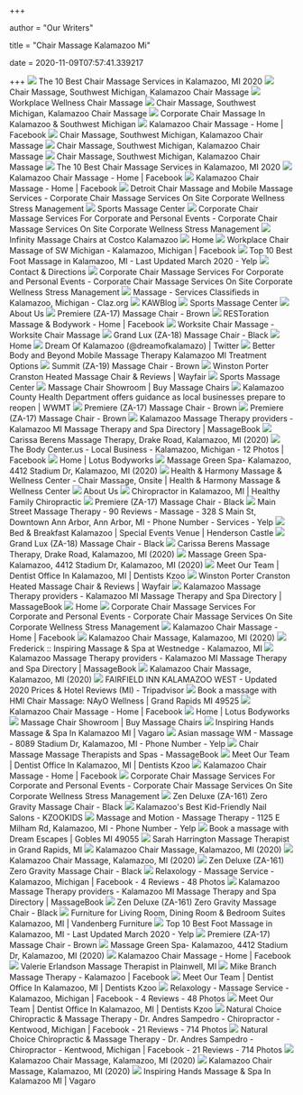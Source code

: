 +++
        
author = "Our Writers"
        
title = "Chair Massage Kalamazoo Mi"
        
date = 2020-11-09T07:57:41.339217
        
+++
[ ![](https://production-next-images-cdn.thumbtack.com/i/381093944400945157/desktop/standard/400square-legacy)](https://production-next-images-cdn.thumbtack.com/i/381093944400945157/desktop/standard/400square-legacy) The 10 Best Chair Massage Services in Kalamazoo, MI 2020
[ ![](https://kalamazoochairmassage.com/wp-content/uploads/2017/10/rotating1.png)](https://kalamazoochairmassage.com/wp-content/uploads/2017/10/rotating1.png) Chair Massage, Southwest Michigan, Kalamazoo Chair Massage
[ ![](http://www.kzooathleticwellness.com/uploads/2/2/0/8/22089844/3440746_orig.jpg)](http://www.kzooathleticwellness.com/uploads/2/2/0/8/22089844/3440746_orig.jpg) Workplace Wellness Chair Massage
[ ![](https://kalamazoochairmassage.com/wp-content/uploads/2017/10/rotating3.png)](https://kalamazoochairmassage.com/wp-content/uploads/2017/10/rotating3.png) Chair Massage, Southwest Michigan, Kalamazoo Chair Massage
[ ![](https://kalamazoochairmassage.com/wp-content/uploads/2017/10/iStock-817128292.jpg)](https://kalamazoochairmassage.com/wp-content/uploads/2017/10/iStock-817128292.jpg) Corporate Chair Massage In Kalamazoo & Southwest Michigan
[ ![](https://lookaside.fbsbx.com/lookaside/crawler/media/?media_id=130310360373994)](https://lookaside.fbsbx.com/lookaside/crawler/media/?media_id=130310360373994) Kalamazoo Chair Massage - Home | Facebook
[ ![](https://kalamazoochairmassage.com/wp-content/uploads/2017/10/rotating4.png)](https://kalamazoochairmassage.com/wp-content/uploads/2017/10/rotating4.png) Chair Massage, Southwest Michigan, Kalamazoo Chair Massage
[ ![](https://kalamazoochairmassage.com/wp-content/uploads/2017/10/KCM-logo-color.jpg)](https://kalamazoochairmassage.com/wp-content/uploads/2017/10/KCM-logo-color.jpg) Chair Massage, Southwest Michigan, Kalamazoo Chair Massage
[ ![](https://kalamazoochairmassage.com/wp-content/uploads/2017/10/rotating2.png)](https://kalamazoochairmassage.com/wp-content/uploads/2017/10/rotating2.png) Chair Massage, Southwest Michigan, Kalamazoo Chair Massage
[ ![](https://production-next-images-cdn.thumbtack.com/i/345208847942524957/desktop/standard/400square-legacy)](https://production-next-images-cdn.thumbtack.com/i/345208847942524957/desktop/standard/400square-legacy) The 10 Best Chair Massage Services in Kalamazoo, MI 2020
[ ![](https://lookaside.fbsbx.com/lookaside/crawler/media/?media_id=3178496792221987)](https://lookaside.fbsbx.com/lookaside/crawler/media/?media_id=3178496792221987) Kalamazoo Chair Massage - Home | Facebook
[ ![](https://lookaside.fbsbx.com/lookaside/crawler/media/?media_id=3020283898043278)](https://lookaside.fbsbx.com/lookaside/crawler/media/?media_id=3020283898043278) Kalamazoo Chair Massage - Home | Facebook
[ ![](https://i0.wp.com/bodyworkalternatives.com/wp-content/uploads/2015/11/detroit-corporate-chair-massage-workplace.png?ssl=1)](https://i0.wp.com/bodyworkalternatives.com/wp-content/uploads/2015/11/detroit-corporate-chair-massage-workplace.png?ssl=1) Detroit Chair Massage and Mobile Massage Services - Corporate Chair Massage  Services On Site Corporate Wellness Stress Management
[ ![](http://www.kzooathleticwellness.com/uploads/2/2/0/8/22089844/frontdesk.jpg)](http://www.kzooathleticwellness.com/uploads/2/2/0/8/22089844/frontdesk.jpg) Sports Massage Center
[ ![](https://i1.wp.com/bodyworkalternatives.com/wp-content/uploads/2016/04/chair-massage-employee-health-fairs-trade-show.png?ssl=1)](https://i1.wp.com/bodyworkalternatives.com/wp-content/uploads/2016/04/chair-massage-employee-health-fairs-trade-show.png?ssl=1) Corporate Chair Massage Services For Corporate and Personal Events -  Corporate Chair Massage Services On Site Corporate Wellness Stress  Management
[ ![](https://www.demodays.com/uploads/member_uploads/659409_1545076169_21741313_1601166159941603_2862187081479601638_o.jpg)](https://www.demodays.com/uploads/member_uploads/659409_1545076169_21741313_1601166159941603_2862187081479601638_o.jpg) Infinity Massage Chairs at Costco Kalamazoo
[ ![](http://www.kzooathleticwellness.com/uploads/2/2/0/8/22089844/published/kawlogo-smc-transparent.png?1575000003)](http://www.kzooathleticwellness.com/uploads/2/2/0/8/22089844/published/kawlogo-smc-transparent.png?1575000003) Home
[ ![](https://lookaside.fbsbx.com/lookaside/crawler/media/?media_id=1188984874526551)](https://lookaside.fbsbx.com/lookaside/crawler/media/?media_id=1188984874526551) Workplace Chair Massage of SW Michigan - Kalamazoo, Michigan | Facebook
[ ![](https://s3-media0.fl.yelpcdn.com/bphoto/FecZLGNK2E5nPDGq_lPRCw/ls.jpg)](https://s3-media0.fl.yelpcdn.com/bphoto/FecZLGNK2E5nPDGq_lPRCw/ls.jpg) Top 10 Best Foot Massage in Kalamazoo, MI - Last Updated March 2020 - Yelp
[ ![](http://www.kzooathleticwellness.com/uploads/2/2/0/8/22089844/sign_orig.jpg)](http://www.kzooathleticwellness.com/uploads/2/2/0/8/22089844/sign_orig.jpg) Contact & Directions
[ ![](https://i2.wp.com/bodyworkalternatives.com/wp-content/uploads/2019/02/chair-massage-near-me.png?resize=900%2C506&ssl=1)](https://i2.wp.com/bodyworkalternatives.com/wp-content/uploads/2019/02/chair-massage-near-me.png?resize=900%2C506&ssl=1) Corporate Chair Massage Services For Corporate and Personal Events -  Corporate Chair Massage Services On Site Corporate Wellness Stress  Management
[ ![](https://img.claz.org/t/400x320/rpyqh6-GgQNARsMXV8QHA8YERwYC0ZZABdWGAVXFRUKXloPSxEdQ1tSRUVBSV1SFkNMFQwCEBJJSAtVRElMQ10BXBoJFg)](https://img.claz.org/t/400x320/rpyqh6-GgQNARsMXV8QHA8YERwYC0ZZABdWGAVXFRUKXloPSxEdQ1tSRUVBSV1SFkNMFQwCEBJJSAtVRElMQ10BXBoJFg) Massage - Services Classifieds in Kalamazoo, Michigan - Claz.org
[ ![](http://www.kzooathleticwellness.com/uploads/2/2/0/8/22089844/published/stevea.jpg?1571319976)](http://www.kzooathleticwellness.com/uploads/2/2/0/8/22089844/published/stevea.jpg?1571319976) KAWBlog
[ ![](http://www.kzooathleticwellness.com/uploads/2/2/0/8/22089844/door.jpg)](http://www.kzooathleticwellness.com/uploads/2/2/0/8/22089844/door.jpg) Sports Massage Center
[ ![](http://www.kzooathleticwellness.com/uploads/2/2/0/8/22089844/published/alicia.jpg?1563468009)](http://www.kzooathleticwellness.com/uploads/2/2/0/8/22089844/published/alicia.jpg?1563468009) About Us
[ ![](https://www.watsons.com/media/gene-cms/z/a/za17-2.jpg)](https://www.watsons.com/media/gene-cms/z/a/za17-2.jpg) Premiere (ZA-17) Massage Chair - Brown
[ ![](https://lookaside.fbsbx.com/lookaside/crawler/media/?media_id=318883732134563)](https://lookaside.fbsbx.com/lookaside/crawler/media/?media_id=318883732134563) RESToration Massage & Bodywork - Home | Facebook
[ ![](http://worksitechairmassage.com/wp-content/uploads/2017/05/CHAIR_MASSAGE_DEMO_MG_0020.jpg)](http://worksitechairmassage.com/wp-content/uploads/2017/05/CHAIR_MASSAGE_DEMO_MG_0020.jpg) Worksite Chair Massage - Worksite Chair Massage
[ ![](https://www.watsons.com/media/catalog/product/cache/6b1c09900b407c50fce2db5e66ebc123/h/t/httpss3.us-east-2.amazonaws.comwatsons-cincinnatifurniture256547_zen_awakenings_za18_grand_lux_black_lifestyle.jpeg)](https://www.watsons.com/media/catalog/product/cache/6b1c09900b407c50fce2db5e66ebc123/h/t/httpss3.us-east-2.amazonaws.comwatsons-cincinnatifurniture256547_zen_awakenings_za18_grand_lux_black_lifestyle.jpeg) Grand Lux (ZA-18) Massage Chair - Black
[ ![](http://www.kzooathleticwellness.com/uploads/2/2/0/8/22089844/ppe.jpg)](http://www.kzooathleticwellness.com/uploads/2/2/0/8/22089844/ppe.jpg) Home
[ ![](https://pbs.twimg.com/media/C4Hbc9lWMAIlES5.jpg)](https://pbs.twimg.com/media/C4Hbc9lWMAIlES5.jpg) Dream Of Kalamazoo (@dreamofkalamazo) | Twitter
[ ![](http://www.betterbodyandbeyond.com/020131_1292_0163_lsls.jpg)](http://www.betterbodyandbeyond.com/020131_1292_0163_lsls.jpg) Better Body and Beyond Mobile Massage Therapy Kalamazoo MI Treatment Options
[ ![](https://www.watsons.com/media/gene-cms/z/a/za19-1.jpg)](https://www.watsons.com/media/gene-cms/z/a/za19-1.jpg) Summit (ZA-19) Massage Chair - Brown
[ ![](https://secure.img1-fg.wfcdn.com/im/23933676/resize-h800-w800%5Ecompr-r85/3922/39223044/Cranston+Heated+Massage+Chair.jpg)](https://secure.img1-fg.wfcdn.com/im/23933676/resize-h800-w800%5Ecompr-r85/3922/39223044/Cranston+Heated+Massage+Chair.jpg) Winston Porter Cranston Heated Massage Chair & Reviews | Wayfair
[ ![](http://www.kzooathleticwellness.com/uploads/2/2/0/8/22089844/waiting_orig.jpg)](http://www.kzooathleticwellness.com/uploads/2/2/0/8/22089844/waiting_orig.jpg) Sports Massage Center
[ ![](https://www.watsons.com/media/catalog/product/cache/aefcd4d8d5c59ba860378cf3cd2e94da/h/t/httpss3.us-east-2.amazonaws.comwatsons-cincinnatifurniture256548_zen_awakenings_za18_grand_lux_grey_lifestyle.jpeg)](https://www.watsons.com/media/catalog/product/cache/aefcd4d8d5c59ba860378cf3cd2e94da/h/t/httpss3.us-east-2.amazonaws.comwatsons-cincinnatifurniture256548_zen_awakenings_za18_grand_lux_grey_lifestyle.jpeg) Massage Chair Showroom | Buy Massage Chairs
[ ![](https://wwmt.com/resources/media/0dda8751-400e-4a31-897e-fdd9a8c54b5f-large16x9_salonpic.JPG?1589321832528)](https://wwmt.com/resources/media/0dda8751-400e-4a31-897e-fdd9a8c54b5f-large16x9_salonpic.JPG?1589321832528) Kalamazoo County Health Department offers guidance as local businesses  prepare to reopen | WWMT
[ ![](https://www.watsons.com/media/gene-cms/z/a/za17-3.jpg)](https://www.watsons.com/media/gene-cms/z/a/za17-3.jpg) Premiere (ZA-17) Massage Chair - Brown
[ ![](https://www.watsons.com/media/catalog/product/cache/6b1c09900b407c50fce2db5e66ebc123/5/5/55429_zen_awakenings_za17_brown_white.jpeg)](https://www.watsons.com/media/catalog/product/cache/6b1c09900b407c50fce2db5e66ebc123/5/5/55429_zen_awakenings_za17_brown_white.jpeg) Premiere (ZA-17) Massage Chair - Brown
[ ![](https://images.massagebook.com/img44403375ec6a8a8d9b8b4.47329212)](https://images.massagebook.com/img44403375ec6a8a8d9b8b4.47329212) Kalamazoo Massage Therapy providers - Kalamazoo MI Massage Therapy and Spa  Directory | MassageBook
[ ![](https://scontent.fymy1-2.fna.fbcdn.net/v/t1.0-9/s720x720/1526857_349001441934955_3544990783183038830_n.jpg?_nc_cat=111&_nc_sid=43edb5&_nc_ohc=45XbktFIUBkAX8GGFpB&_nc_ht=scontent.fymy1-2.fna&tp=7&oh=0948fba210b21717136932a160527947&oe=5F94D245)](https://scontent.fymy1-2.fna.fbcdn.net/v/t1.0-9/s720x720/1526857_349001441934955_3544990783183038830_n.jpg?_nc_cat=111&_nc_sid=43edb5&_nc_ohc=45XbktFIUBkAX8GGFpB&_nc_ht=scontent.fymy1-2.fna&tp=7&oh=0948fba210b21717136932a160527947&oe=5F94D245) Carissa Berens Massage Therapy, Drake Road, Kalamazoo, MI (2020)
[ ![](https://lookaside.fbsbx.com/lookaside/crawler/media/?media_id=1487089684837401)](https://lookaside.fbsbx.com/lookaside/crawler/media/?media_id=1487089684837401) The Body Center.us - Local Business - Kalamazoo, Michigan - 12 Photos |  Facebook
[ ![](https://static.wixstatic.com/media/44c2b8_4fac87dc52794a7584d186f7f5a70e10~mv2.jpg/v1/fill/w_490,h_440,fp_0.50_0.50,lg_1,q_80/44c2b8_4fac87dc52794a7584d186f7f5a70e10~mv2.webp)](https://static.wixstatic.com/media/44c2b8_4fac87dc52794a7584d186f7f5a70e10~mv2.jpg/v1/fill/w_490,h_440,fp_0.50_0.50,lg_1,q_80/44c2b8_4fac87dc52794a7584d186f7f5a70e10~mv2.webp) Home | Lotus Bodyworks
[ ![](https://scontent.fymy1-1.fna.fbcdn.net/v/t1.0-9/s720x720/96232382_2465326436902723_4164858838089990144_n.png?_nc_cat=102&_nc_sid=2d5d41&_nc_ohc=kWMq3VWn1kEAX929jsU&_nc_ht=scontent.fymy1-1.fna&oh=b6e3f3f6794098748656ced8cde08ee4&oe=5F91459C)](https://scontent.fymy1-1.fna.fbcdn.net/v/t1.0-9/s720x720/96232382_2465326436902723_4164858838089990144_n.png?_nc_cat=102&_nc_sid=2d5d41&_nc_ohc=kWMq3VWn1kEAX929jsU&_nc_ht=scontent.fymy1-1.fna&oh=b6e3f3f6794098748656ced8cde08ee4&oe=5F91459C) Massage Green Spa- Kalamazoo, 4412 Stadium Dr, Kalamazoo, MI (2020)
[ ![](https://img1.wsimg.com/isteam/stock/1763/:/cr=t:0%25,l:0%25,w:100%25,h:100%25/rs=w:400,cg:true)](https://img1.wsimg.com/isteam/stock/1763/:/cr=t:0%25,l:0%25,w:100%25,h:100%25/rs=w:400,cg:true) Health & Harmony Massage & Wellness Center - Chair Massage, Onsite | Health  & Harmony Massage & Wellness Center
[ ![](http://www.kzooathleticwellness.com/uploads/2/2/0/8/22089844/editor/tamara.jpg?1573069718)](http://www.kzooathleticwellness.com/uploads/2/2/0/8/22089844/editor/tamara.jpg?1573069718) About Us
[ ![](https://www.kalamazoochiropractor.com/wp-content/uploads/Healthy-Family-Chiropractic-in-Kalamazoo-Michigan-350x350.jpg)](https://www.kalamazoochiropractor.com/wp-content/uploads/Healthy-Family-Chiropractic-in-Kalamazoo-Michigan-350x350.jpg) Chiropractor in Kalamazoo, MI | Healthy Family Chiropractic
[ ![](https://www.watsons.com/media/catalog/product/cache/e4d64343b1bc593f1c5348fe05efa4a6/5/5/55425_zen_awakenings_za17_black_white_2_.jpg)](https://www.watsons.com/media/catalog/product/cache/e4d64343b1bc593f1c5348fe05efa4a6/5/5/55425_zen_awakenings_za17_black_white_2_.jpg) Premiere (ZA-17) Massage Chair - Black
[ ![](https://s3-media0.fl.yelpcdn.com/bphoto/JZHsMlDt59EdgPJcwJxOeg/l.jpg)](https://s3-media0.fl.yelpcdn.com/bphoto/JZHsMlDt59EdgPJcwJxOeg/l.jpg) Main Street Massage Therapy - 90 Reviews - Massage - 328 S Main St,  Downtown Ann Arbor, Ann Arbor, MI - Phone Number - Services - Yelp
[ ![](https://www.hendersoncastle.com/images/packages/spring-castle/wine-tastings.jpg)](https://www.hendersoncastle.com/images/packages/spring-castle/wine-tastings.jpg) Bed & Breakfast Kalamazoo | Special Events Venue | Henderson Castle
[ ![](https://www.watsons.com/media/gene-cms/z/a/za18-1.jpg)](https://www.watsons.com/media/gene-cms/z/a/za18-1.jpg) Grand Lux (ZA-18) Massage Chair - Black
[ ![](https://scontent.fymy1-2.fna.fbcdn.net/v/t1.0-9/s720x720/29497656_10157343853124546_8751467856736026624_o.jpg?_nc_cat=110&_nc_sid=85a577&_nc_ohc=HJjQpl_Z7vAAX-quTjE&_nc_ht=scontent.fymy1-2.fna&tp=7&oh=3d1485d5d6b9e2839cf6c7e26bf4f250&oe=5F93F85D)](https://scontent.fymy1-2.fna.fbcdn.net/v/t1.0-9/s720x720/29497656_10157343853124546_8751467856736026624_o.jpg?_nc_cat=110&_nc_sid=85a577&_nc_ohc=HJjQpl_Z7vAAX-quTjE&_nc_ht=scontent.fymy1-2.fna&tp=7&oh=3d1485d5d6b9e2839cf6c7e26bf4f250&oe=5F93F85D) Carissa Berens Massage Therapy, Drake Road, Kalamazoo, MI (2020)
[ ![](https://scontent.fymy1-1.fna.fbcdn.net/v/t1.0-9/s720x720/120103934_2835311416570888_2080893903721273053_o.jpg?_nc_cat=108&_nc_sid=8024bb&_nc_ohc=paDr2l84nakAX-QD-1C&_nc_ht=scontent.fymy1-1.fna&tp=7&oh=e59605c43ff0dca5c542bd41771d6d02&oe=5FB252FD)](https://scontent.fymy1-1.fna.fbcdn.net/v/t1.0-9/s720x720/120103934_2835311416570888_2080893903721273053_o.jpg?_nc_cat=108&_nc_sid=8024bb&_nc_ohc=paDr2l84nakAX-QD-1C&_nc_ht=scontent.fymy1-1.fna&tp=7&oh=e59605c43ff0dca5c542bd41771d6d02&oe=5FB252FD) Massage Green Spa- Kalamazoo, 4412 Stadium Dr, Kalamazoo, MI (2020)
[ ![](https://www.gentledentistrykzoo.com/wp-content/uploads/2020/03/dentists-in-kalamazoo-mi.jpg)](https://www.gentledentistrykzoo.com/wp-content/uploads/2020/03/dentists-in-kalamazoo-mi.jpg) Meet Our Team | Dentist Office In Kalamazoo, MI | Dentists Kzoo
[ ![](https://secure.img1-fg.wfcdn.com/im/10275505/resize-h800-w800%5Ecompr-r85/3922/39223052/Cranston+Heated+Massage+Chair.jpg)](https://secure.img1-fg.wfcdn.com/im/10275505/resize-h800-w800%5Ecompr-r85/3922/39223052/Cranston+Heated+Massage+Chair.jpg) Winston Porter Cranston Heated Massage Chair & Reviews | Wayfair
[ ![](https://images.massagebook.com/img34401305ea41d994e5725.41131981)](https://images.massagebook.com/img34401305ea41d994e5725.41131981) Kalamazoo Massage Therapy providers - Kalamazoo MI Massage Therapy and Spa  Directory | MassageBook
[ ![](http://www.kzooathleticwellness.com/uploads/2/2/0/8/22089844/published/w-logo.jpg?1490637803)](http://www.kzooathleticwellness.com/uploads/2/2/0/8/22089844/published/w-logo.jpg?1490637803) Home
[ ![](https://i0.wp.com/bodyworkalternatives.com/wp-content/uploads/2016/04/request-corporate-chair-massage-book-now-proposal-rates-contract.png?resize=600%2C200&ssl=1)](https://i0.wp.com/bodyworkalternatives.com/wp-content/uploads/2016/04/request-corporate-chair-massage-book-now-proposal-rates-contract.png?resize=600%2C200&ssl=1) Corporate Chair Massage Services For Corporate and Personal Events -  Corporate Chair Massage Services On Site Corporate Wellness Stress  Management
[ ![](https://lookaside.fbsbx.com/lookaside/crawler/media/?media_id=100786708141314)](https://lookaside.fbsbx.com/lookaside/crawler/media/?media_id=100786708141314) Kalamazoo Chair Massage - Home | Facebook
[ ![](https://scontent.fymy1-1.fna.fbcdn.net/v/t1.0-9/s720x720/55552034_2284468181617959_661864270018904064_n.jpg?_nc_cat=104&_nc_sid=110474&_nc_ohc=DfmLwR0MfDUAX9fA1r2&_nc_ht=scontent.fymy1-1.fna&tp=7&oh=385e67af130ba6151fff1b9f899946c6&oe=5FA7753F)](https://scontent.fymy1-1.fna.fbcdn.net/v/t1.0-9/s720x720/55552034_2284468181617959_661864270018904064_n.jpg?_nc_cat=104&_nc_sid=110474&_nc_ohc=DfmLwR0MfDUAX9fA1r2&_nc_ht=scontent.fymy1-1.fna&tp=7&oh=385e67af130ba6151fff1b9f899946c6&oe=5FA7753F) Kalamazoo Chair Massage, Kalamazoo, MI (2020)
[ ![](https://d34oxwxegf4jrt.cloudfront.net/api/google_maps_helpers/5e82491e-4837-4dac-ae9f-77a15abceb22/static_map/1553794494.png?size=350x300)](https://d34oxwxegf4jrt.cloudfront.net/api/google_maps_helpers/5e82491e-4837-4dac-ae9f-77a15abceb22/static_map/1553794494.png?size=350x300) Frederick :: Inspiring Massage & Spa at Westnedge - Kalamazoo, MI
[ ![](https://images.massagebook.com/img88057557e69ac132f327.30848071)](https://images.massagebook.com/img88057557e69ac132f327.30848071) Kalamazoo Massage Therapy providers - Kalamazoo MI Massage Therapy and Spa  Directory | MassageBook
[ ![](https://scontent.fymy1-1.fna.fbcdn.net/v/t1.0-9/p720x720/43245322_10155942096436247_9046923987082280960_o.jpg?_nc_cat=108&_nc_sid=da1649&_nc_ohc=CI4IrsvEcMcAX_5zle-&_nc_oc=AQmmAInXwj00C1oiJ6jspzWO6qW-ny1ZdCr2o7CgoDleDhSYDJV9bJ4Dr9jKZESVnNUqaVXbR8ys7oU6QLlFNX9a&_nc_ht=scontent.fymy1-1.fna&tp=6&oh=f5ea45b66c289f5d64fb917c5a6ef580&oe=5FAA5336)](https://scontent.fymy1-1.fna.fbcdn.net/v/t1.0-9/p720x720/43245322_10155942096436247_9046923987082280960_o.jpg?_nc_cat=108&_nc_sid=da1649&_nc_ohc=CI4IrsvEcMcAX_5zle-&_nc_oc=AQmmAInXwj00C1oiJ6jspzWO6qW-ny1ZdCr2o7CgoDleDhSYDJV9bJ4Dr9jKZESVnNUqaVXbR8ys7oU6QLlFNX9a&_nc_ht=scontent.fymy1-1.fna&tp=6&oh=f5ea45b66c289f5d64fb917c5a6ef580&oe=5FAA5336) Kalamazoo Chair Massage, Kalamazoo, MI (2020)
[ ![](https://dynamic-media-cdn.tripadvisor.com/media/photo-o/1b/4d/29/9c/lobby.jpg?w=900&h=-1&s=1)](https://dynamic-media-cdn.tripadvisor.com/media/photo-o/1b/4d/29/9c/lobby.jpg?w=900&h=-1&s=1) FAIRFIELD INN KALAMAZOO WEST - Updated 2020 Prices & Hotel Reviews (MI) -  Tripadvisor
[ ![](https://images.massagebook.com/img5264025b59496eba9cb2.53524224)](https://images.massagebook.com/img5264025b59496eba9cb2.53524224) Book a massage with HMI Chair Massage: NAyO Wellness | Grand Rapids MI 49525
[ ![](https://lookaside.fbsbx.com/lookaside/crawler/media/?media_id=2567367400001599)](https://lookaside.fbsbx.com/lookaside/crawler/media/?media_id=2567367400001599) Kalamazoo Chair Massage - Home | Facebook
[ ![](https://static.wixstatic.com/media/44c2b8_c89e68966e6a44e8a80fc84a112436f4~mv2.jpg/v1/fill/w_900,h_426,al_c,lg_1,q_85/293170_2550_2.webp)](https://static.wixstatic.com/media/44c2b8_c89e68966e6a44e8a80fc84a112436f4~mv2.jpg/v1/fill/w_900,h_426,al_c,lg_1,q_85/293170_2550_2.webp) Home | Lotus Bodyworks
[ ![](https://www.watsons.com/media/catalog/product/cache/aefcd4d8d5c59ba860378cf3cd2e94da/5/5/55425_zen_awakenings_za17_black_white_2_.jpg)](https://www.watsons.com/media/catalog/product/cache/aefcd4d8d5c59ba860378cf3cd2e94da/5/5/55425_zen_awakenings_za17_black_white_2_.jpg) Massage Chair Showroom | Buy Massage Chairs
[ ![](https://6c45bd6b2e380e1040f5-b72a9c359e1eec8dbe5db81c6c919c97.ssl.cf2.rackcdn.com/Style/Original/4611764_115755$2019_06_27_18_24_12_2549.jpg)](https://6c45bd6b2e380e1040f5-b72a9c359e1eec8dbe5db81c6c919c97.ssl.cf2.rackcdn.com/Style/Original/4611764_115755$2019_06_27_18_24_12_2549.jpg) Inspiring Hands Massage & Spa In Kalamazoo MI | Vagaro
[ ![](https://s3-media0.fl.yelpcdn.com/bphoto/p3StJqhO80KPb2ZX7XvpWQ/348s.jpg)](https://s3-media0.fl.yelpcdn.com/bphoto/p3StJqhO80KPb2ZX7XvpWQ/348s.jpg) Asian massage WM - Massage - 8089 Stadium Dr, Kalamazoo, MI - Phone Number  - Yelp
[ ![](https://cdn.massagebook.com/262/static/img/logo-green.svg)](https://cdn.massagebook.com/262/static/img/logo-green.svg) Chair Massage Massage Therapists and Spas - MassageBook
[ ![](https://www.gentledentistrykzoo.com/wp-content/uploads/2019/07/kalamazoo-dentist.jpg)](https://www.gentledentistrykzoo.com/wp-content/uploads/2019/07/kalamazoo-dentist.jpg) Meet Our Team | Dentist Office In Kalamazoo, MI | Dentists Kzoo
[ ![](https://lookaside.fbsbx.com/lookaside/crawler/media/?media_id=397551810620546)](https://lookaside.fbsbx.com/lookaside/crawler/media/?media_id=397551810620546) Kalamazoo Chair Massage - Home | Facebook
[ ![](https://i1.wp.com/bodyworkalternatives.com/wp-content/uploads/2016/04/fort-worth-chair-massage-testimonial.png?ssl=1)](https://i1.wp.com/bodyworkalternatives.com/wp-content/uploads/2016/04/fort-worth-chair-massage-testimonial.png?ssl=1) Corporate Chair Massage Services For Corporate and Personal Events -  Corporate Chair Massage Services On Site Corporate Wellness Stress  Management
[ ![](https://www.watsons.com/media/gene-cms/z/a/za161-2.jpg)](https://www.watsons.com/media/gene-cms/z/a/za161-2.jpg) Zen Deluxe (ZA-161) Zero Gravity Massage Chair - Black
[ ![](https://kzookids.com/wp-content/uploads/sites/3/2017/07/Pedicure-Luminous-Nails.jpg)](https://kzookids.com/wp-content/uploads/sites/3/2017/07/Pedicure-Luminous-Nails.jpg) Kalamazoo's Best Kid-Friendly Nail Salons - KZOOKIDS
[ ![](https://s3-media0.fl.yelpcdn.com/bphoto/5NiUqtj8J4jCnxFoqt74mw/ls.jpg)](https://s3-media0.fl.yelpcdn.com/bphoto/5NiUqtj8J4jCnxFoqt74mw/ls.jpg) Massage and Motion - Massage Therapy - 1125 E Milham Rd, Kalamazoo, MI -  Phone Number - Yelp
[ ![](https://images.massagebook.com/img6723455760763fde7962.20700484)](https://images.massagebook.com/img6723455760763fde7962.20700484) Book a massage with Dream Escapes | Gobles MI 49055
[ ![](https://images.massagebook.com/img29065025d4c9f079788d4.06438174)](https://images.massagebook.com/img29065025d4c9f079788d4.06438174) Sarah Harrington Massage Therapist in Grand Rapids, MI
[ ![](https://scontent.fymy1-1.fna.fbcdn.net/v/t1.0-9/s720x720/30656498_1998085360263142_7163901833641984000_n.jpg?_nc_cat=108&_nc_sid=110474&_nc_ohc=9QfgiHRdRXkAX-fO6c4&_nc_ht=scontent.fymy1-1.fna&tp=7&oh=e07181516f097db491dfcf7a2441e517&oe=5FA8859D)](https://scontent.fymy1-1.fna.fbcdn.net/v/t1.0-9/s720x720/30656498_1998085360263142_7163901833641984000_n.jpg?_nc_cat=108&_nc_sid=110474&_nc_ohc=9QfgiHRdRXkAX-fO6c4&_nc_ht=scontent.fymy1-1.fna&tp=7&oh=e07181516f097db491dfcf7a2441e517&oe=5FA8859D) Kalamazoo Chair Massage, Kalamazoo, MI (2020)
[ ![](https://scontent.fymy1-1.fna.fbcdn.net/v/t1.0-0/p480x480/59784919_10156845647104475_1030457706231627776_o.jpg?_nc_cat=108&_nc_sid=8024bb&_nc_ohc=atAw89bKZqAAX9irRXF&_nc_ht=scontent.fymy1-1.fna&tp=6&oh=744d74033a4d7540ca01e68ea737cb6f&oe=5FAAB90B)](https://scontent.fymy1-1.fna.fbcdn.net/v/t1.0-0/p480x480/59784919_10156845647104475_1030457706231627776_o.jpg?_nc_cat=108&_nc_sid=8024bb&_nc_ohc=atAw89bKZqAAX9irRXF&_nc_ht=scontent.fymy1-1.fna&tp=6&oh=744d74033a4d7540ca01e68ea737cb6f&oe=5FAAB90B) Kalamazoo Chair Massage, Kalamazoo, MI (2020)
[ ![](https://www.watsons.com/media/gene-cms/z/a/za161-4.jpg)](https://www.watsons.com/media/gene-cms/z/a/za161-4.jpg) Zen Deluxe (ZA-161) Zero Gravity Massage Chair - Black
[ ![](https://lookaside.fbsbx.com/lookaside/crawler/media/?media_id=839625019568431)](https://lookaside.fbsbx.com/lookaside/crawler/media/?media_id=839625019568431) Relaxology - Massage Service - Kalamazoo, Michigan | Facebook - 4 Reviews -  48 Photos
[ ![](https://images.massagebook.com/img43330255e306f8fbc6b08.28598657)](https://images.massagebook.com/img43330255e306f8fbc6b08.28598657) Kalamazoo Massage Therapy providers - Kalamazoo MI Massage Therapy and Spa  Directory | MassageBook
[ ![](https://www.watsons.com/media/gene-cms/z/a/za161-1.jpg)](https://www.watsons.com/media/gene-cms/z/a/za161-1.jpg) Zen Deluxe (ZA-161) Zero Gravity Massage Chair - Black
[ ![](https://www.vandenbergfurniture.com/files/132364430.jpg)](https://www.vandenbergfurniture.com/files/132364430.jpg) Furniture for Living Room, Dining Room & Bedroom Suites Kalamazoo, MI |  Vandenberg Furniture
[ ![](https://s3-media0.fl.yelpcdn.com/bphoto/f24Rclgo0tV9fSRotDqQjA/ls.jpg)](https://s3-media0.fl.yelpcdn.com/bphoto/f24Rclgo0tV9fSRotDqQjA/ls.jpg) Top 10 Best Foot Massage in Kalamazoo, MI - Last Updated March 2020 - Yelp
[ ![](https://www.watsons.com/media/gene-cms/z/a/za17-4.jpg)](https://www.watsons.com/media/gene-cms/z/a/za17-4.jpg) Premiere (ZA-17) Massage Chair - Brown
[ ![](https://scontent.fymy1-2.fna.fbcdn.net/v/t1.0-9/s720x720/92319994_2398514143583953_8763150532853366784_o.png?_nc_cat=106&_nc_sid=2d5d41&_nc_ohc=Ihipn8jqmY4AX_XvHL1&_nc_oc=AQnqlQHQkUyWOsN9ZFQ5HRz9_QdGoCE-ANfS_94jQ8Rjnom9DTyCFCRUhnImR1slb8qb_SzE3-TUN50CWxRudT1z&_nc_ht=scontent.fymy1-2.fna&oh=2824f0c82ec2a8dd5ffa097f70cb9328&oe=5F8EBED9)](https://scontent.fymy1-2.fna.fbcdn.net/v/t1.0-9/s720x720/92319994_2398514143583953_8763150532853366784_o.png?_nc_cat=106&_nc_sid=2d5d41&_nc_ohc=Ihipn8jqmY4AX_XvHL1&_nc_oc=AQnqlQHQkUyWOsN9ZFQ5HRz9_QdGoCE-ANfS_94jQ8Rjnom9DTyCFCRUhnImR1slb8qb_SzE3-TUN50CWxRudT1z&_nc_ht=scontent.fymy1-2.fna&oh=2824f0c82ec2a8dd5ffa097f70cb9328&oe=5F8EBED9) Massage Green Spa- Kalamazoo, 4412 Stadium Dr, Kalamazoo, MI (2020)
[ ![](https://lookaside.fbsbx.com/lookaside/crawler/media/?media_id=148160455206084)](https://lookaside.fbsbx.com/lookaside/crawler/media/?media_id=148160455206084) Kalamazoo Chair Massage - Home | Facebook
[ ![](https://images.massagebook.com/img6180705bbbbb105fe128.49010160)](https://images.massagebook.com/img6180705bbbbb105fe128.49010160) Valerie Erlandson Massage Therapist in Plainwell, MI
[ ![](https://lookaside.fbsbx.com/lookaside/crawler/media/?media_id=232907326839897)](https://lookaside.fbsbx.com/lookaside/crawler/media/?media_id=232907326839897) Mike Branch Massage Therapy - Kalamazoo | Facebook
[ ![](https://www.gentledentistrykzoo.com/wp-content/uploads/2019/07/dentures-dentist-kalamazoo-mi.jpg)](https://www.gentledentistrykzoo.com/wp-content/uploads/2019/07/dentures-dentist-kalamazoo-mi.jpg) Meet Our Team | Dentist Office In Kalamazoo, MI | Dentists Kzoo
[ ![](https://lookaside.fbsbx.com/lookaside/crawler/media/?media_id=754219124775688)](https://lookaside.fbsbx.com/lookaside/crawler/media/?media_id=754219124775688) Relaxology - Massage Service - Kalamazoo, Michigan | Facebook - 4 Reviews -  48 Photos
[ ![](https://www.gentledentistrykzoo.com/wp-content/uploads/2019/06/dentist-in-kalamazoo.jpg)](https://www.gentledentistrykzoo.com/wp-content/uploads/2019/06/dentist-in-kalamazoo.jpg) Meet Our Team | Dentist Office In Kalamazoo, MI | Dentists Kzoo
[ ![](https://lookaside.fbsbx.com/lookaside/crawler/media/?media_id=1421873901162441)](https://lookaside.fbsbx.com/lookaside/crawler/media/?media_id=1421873901162441) Natural Choice Chiropractic & Massage Therapy - Dr. Andres Sampedro -  Chiropractor - Kentwood, Michigan | Facebook - 21 Reviews - 714 Photos
[ ![](https://lookaside.fbsbx.com/lookaside/crawler/media/?media_id=3271886039567720)](https://lookaside.fbsbx.com/lookaside/crawler/media/?media_id=3271886039567720) Natural Choice Chiropractic & Massage Therapy - Dr. Andres Sampedro -  Chiropractor - Kentwood, Michigan | Facebook - 21 Reviews - 714 Photos
[ ![](https://scontent.fymy1-1.fna.fbcdn.net/v/t1.0-9/35180997_175228916502145_826684730924597248_n.jpg?_nc_cat=107&_nc_sid=110474&_nc_ohc=KVFE59e4ijkAX9SXZzL&_nc_ht=scontent.fymy1-1.fna&oh=b91c6246484625f6c6ee0765dac8280d&oe=5FA9CD8D)](https://scontent.fymy1-1.fna.fbcdn.net/v/t1.0-9/35180997_175228916502145_826684730924597248_n.jpg?_nc_cat=107&_nc_sid=110474&_nc_ohc=KVFE59e4ijkAX9SXZzL&_nc_ht=scontent.fymy1-1.fna&oh=b91c6246484625f6c6ee0765dac8280d&oe=5FA9CD8D) Kalamazoo Chair Massage, Kalamazoo, MI (2020)
[ ![](https://scontent.fymy1-1.fna.fbcdn.net/v/t15.5256-10/49452113_1165031827008311_756435442672336896_n.jpg?_nc_cat=108&_nc_sid=ad6a45&_nc_ohc=Z3_lZXtVw-QAX-Kuq3q&_nc_ht=scontent.fymy1-1.fna&oh=d81732a0a16f017ec81ab34a172623d0&oe=5FA9EE7F)](https://scontent.fymy1-1.fna.fbcdn.net/v/t15.5256-10/49452113_1165031827008311_756435442672336896_n.jpg?_nc_cat=108&_nc_sid=ad6a45&_nc_ohc=Z3_lZXtVw-QAX-Kuq3q&_nc_ht=scontent.fymy1-1.fna&oh=d81732a0a16f017ec81ab34a172623d0&oe=5FA9EE7F) Kalamazoo Chair Massage, Kalamazoo, MI (2020)
[ ![](https://6c45bd6b2e380e1040f5-b72a9c359e1eec8dbe5db81c6c919c97.ssl.cf2.rackcdn.com/Style/Original/4611764_115755$2019_04_19_12_36_13_4427.jpg)](https://6c45bd6b2e380e1040f5-b72a9c359e1eec8dbe5db81c6c919c97.ssl.cf2.rackcdn.com/Style/Original/4611764_115755$2019_04_19_12_36_13_4427.jpg) Inspiring Hands Massage & Spa In Kalamazoo MI | Vagaro
